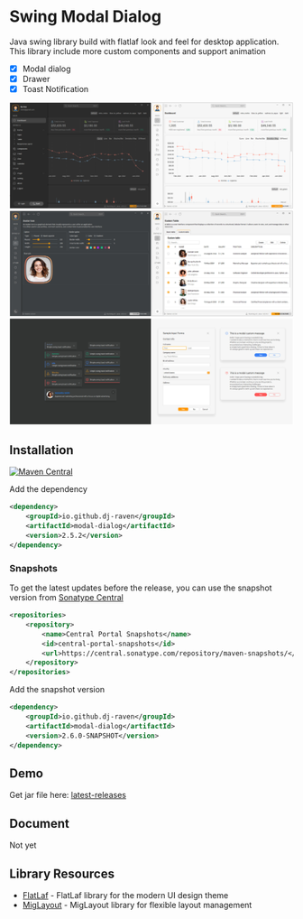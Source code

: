 # Swing Modal Dialog

Java swing library build with flatlaf look and feel for desktop application. This library include more custom components
and support animation

- [x] Modal dialog
- [x] Drawer
- [x] Toast Notification

![Simple 1](screenshot/simple%201.png)
![Simple 2](screenshot/simple%202.png)
![Simple 3](screenshot/simple%203.png)

## Installation

[![Maven Central](https://img.shields.io/maven-central/v/io.github.dj-raven/modal-dialog?label=Maven%20Central)](https://central.sonatype.com/artifact/io.github.dj-raven/modal-dialog/versions)

Add the dependency
``` xml
<dependency>
    <groupId>io.github.dj-raven</groupId>
    <artifactId>modal-dialog</artifactId>
    <version>2.5.2</version>
</dependency>
```

### Snapshots
To get the latest updates before the release, you can use the snapshot version from [Sonatype Central](https://central.sonatype.com/service/rest/repository/browse/maven-snapshots/io/github/dj-raven/modal-dialog/)

``` xml
<repositories>
    <repository>
        <name>Central Portal Snapshots</name>
        <id>central-portal-snapshots</id>
        <url>https://central.sonatype.com/repository/maven-snapshots/</url>
    </repository>
</repositories>
```
Add the snapshot version
``` xml
<dependency>
    <groupId>io.github.dj-raven</groupId>
    <artifactId>modal-dialog</artifactId>
    <version>2.6.0-SNAPSHOT</version>
</dependency>
```

## Demo
Get jar file here: [latest-releases](https://github.com/DJ-Raven/swing-modal-dialog/releases/latest)

## Document

Not yet

## Library Resources

- [FlatLaf](https://github.com/JFormDesigner/FlatLaf) - FlatLaf library for the modern UI design theme
- [MigLayout](https://github.com/mikaelgrev/miglayout) - MigLayout library for flexible layout management
